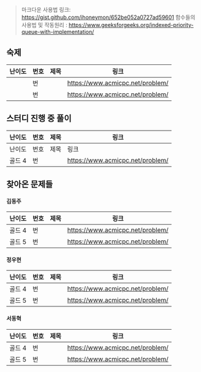 > 마크다운 사용법 링크: https://gist.github.com/ihoneymon/652be052a0727ad59601
> 함수들의 사용법 및 작동원리 : https://www.geeksforgeeks.org/indexed-priority-queue-with-implementation/
## 숙제
|난이도|번호|제목|링크|
|-|-|-|-|
||번||https://www.acmicpc.net/problem/|
||번||https://www.acmicpc.net/problem/|

## 스터디 진행 중 풀이
|난이도|번호|제목|링크|
|-----|-----|----------|----------------------------------------|
|난이도|번호|제목|링크|
|골드 4|번||https://www.acmicpc.net/problem/|


## 찾아온 문제들

#### 김동주
|난이도|번호|제목|링크|
|-----|-----|---------------------|----------------------------------------|
|골드 4|번||https://www.acmicpc.net/problem/|
|골드 5|번||https://www.acmicpc.net/problem/|

#### 정우현
|난이도|번호|제목|링크|
|-----|-----|---------------------|----------------------------------------|
|골드 4|번||https://www.acmicpc.net/problem/|
|골드 5|번||https://www.acmicpc.net/problem/|

#### 서동혁
|난이도|번호|제목|링크|
|-----|-----|---------------------|----------------------------------------|
|골드 4|번||https://www.acmicpc.net/problem/|
|골드 5|번||https://www.acmicpc.net/problem/|
